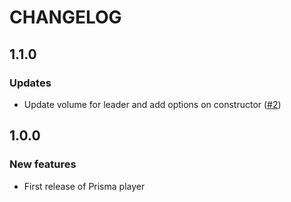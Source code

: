 # CHANGELOG

## 1.1.0

### Updates

- Update volume for leader and add options on constructor ([#2](https://github.com/prismamedia/player/pull/2))

## 1.0.0

### New features

- First release of Prisma player
